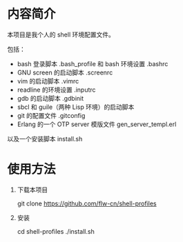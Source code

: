 # 内容简介

本项目是我个人的 shell 环境配置文件。

包括：

* bash 登录脚本 .bash_profile 和 bash 环境设置 .bashrc
* GNU screen 的启动脚本 .screenrc
* vim 的启动脚本 .vimrc
* readline 的环境设置 .inputrc
* gdb 的启动脚本 .gdbinit
* sbcl 和 guile（两种 Lisp 环境）的启动脚本
* git 的配置文件 .gitconfig
* Erlang 的一个 OTP server 模版文件 gen_server_templ.erl

以及一个安装脚本 install.sh

# 使用方法

1. 下载本项目

    git clone https://github.com/flw-cn/shell-profiles

2. 安装

    cd shell-profiles
    ./install.sh
